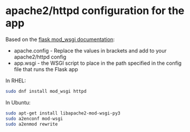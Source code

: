 # apache2/httpd configuration for the app

Based on the [flask mod_wsgi documentation](https://flask.palletsprojects.com/en/2.0.x/deploying/mod_wsgi/):

 * apache.config - Replace the values in brackets and add to your apache2/httpd config
 * app.wsgi - the WSGI script to place in the path specified in the config file that runs the Flask app

In RHEL: 
```bash 
sudo dnf install mod_wsgi httpd
```

In Ubuntu: 
```bash
sudo apt-get install libapache2-mod-wsgi-py3
sudo a2enconf mod-wsgi
sudo a2enmod rewrite
```
